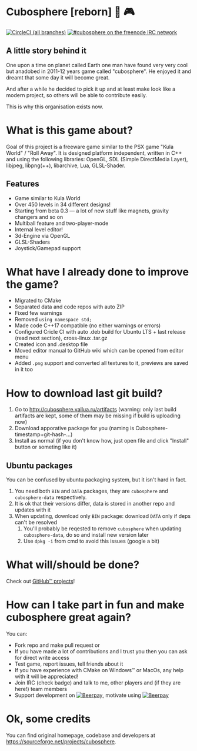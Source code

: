 # Cubosphere [reborn] :basketball: :video_game:
[![CircleCI (all branches)](https://img.shields.io/circleci/project/github/cubosphere/cubosphere-code.svg)](https://circleci.com/gh/cubosphere/cubosphere-code) [![#cubosphere on the freenode IRC network](https://img.shields.io/badge/FreeNode-%23cubosphere-brightgreen.svg)](https://webchat.freenode.net/?channels=cubosphere)
## A little story behind it
One upon a time on planet called Earth one man have found very very cool but anadobed in 2011-12 years game called "cubosphere". He enjoyed it and dreamt that some day it will become great.

And after a while he decided to pick it up and at least make look like a modern project, so others will be able to contribute easily.

This is why this organisation exists now.

# What is this game about?
Goal of this project is a freeware game similar to the PSX game "Kula World" / "Roll Away". It is designed platform independent, written in C++ and using the following libraries: OpenGL, SDL (Simple DirectMedia Layer), libjpeg, libpng(++), libarchive, Lua, GLSL-Shader.

## Features
* Game similar to Kula World
* Over 450 levels in 34 different designs!
* Starting from beta 0.3 — a lot of new stuff like magnets, gravity changers and so on
* Multiball feature and two-player-mode
* Internal level editor!
* 3d-Engine via OpenGL
* GLSL-Shaders
* Joystick/Gamepad support

# What have I already done to improve the game?
* Migrated to CMake
* Separated data and code repos with auto ZIP
* Fixed few warnings
* Removed `using namespace std;`
* Made code C++17 compatible (no either warnings or errors)
* Configured Cricle CI with auto .deb build for Ubuntu LTS + last release (read next section), cross-linux .tar.gz
* Created icon and .desktop file
* Moved editor manual to GitHub wiki which can be opened from editor menu
* Added `.png` support and converted all textures to it, previews are saved in it too

# How to download last git build?
1. Go to http://cubosphere.vallua.ru/artifacts (warning: only last build artifacts are kept, some of them may be missing if build is uploading now)
2. Download apporative package for you (naming is Cubosphere-timestamp+git-hash-…)
3. Install as normal (if you don't know how, just open file and click "Install" button or someting like it)

## Ubuntu packages
You can be confused by ubuntu packaging system, but it isn't hard in fact.

1. You need both `BIN` and `DATA` packages, they are `cubosphere` and `cubosphere-data` respectively.
2. It is ok that their versions differ, data is stored in another repo and updates with it
3. When updating, download only `BIN` package: download `DATA` only if deps can't be resolved 
    1. You'll probably be reqested to remove `cubosphere` when updating `cubosphere-data`, do so and install new version later
    2. Use `dpkg -i` from cmd to avoid this issues (google a bit)

# What will/should be done?
Check out [GitHub™ projects](https://github.com/cubosphere/cubosphere-code/projects)!

# How can I take part in fun and make cubosphere great again?
You can:

* Fork repo and make pull request or
* If you have made a lot of contributions and I trust you then you can ask for direct write access
* Test game, report issues, tell friends about it
* If you have experience with CMake on Windows™ or MacOs, any help with it will be appreciated!
* Join IRC (check badge) and talk to me, other players and (if they are here!) team members
* Support development on [![Beerpay](https://beerpay.io/cubosphere/cubosphere-code/badge.svg?style=flat)](https://beerpay.io/cubosphere/cubosphere-code), motivate using [![Beerpay](https://beerpay.io/cubosphere/cubosphere-code/make-wish.svg?style=flat)](https://beerpay.io/cubosphere/cubosphere-code)

# Ok, some credits
You can find original homepage, codebase and developers at https://sourceforge.net/projects/cubosphere.
